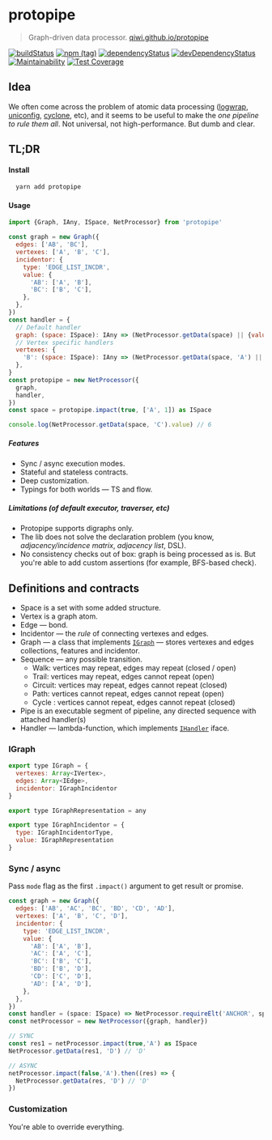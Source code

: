 # protopipe
> Graph-driven data processor. [qiwi.github.io/protopipe](https://qiwi.github.io/protopipe/)

[![buildStatus](https://img.shields.io/travis/com/qiwi/protopipe.svg?maxAge=3600&branch=master)](https://travis-ci.com/qiwi/protopipe)
[![npm (tag)](https://img.shields.io/npm/v/protopipe/latest.svg)](https://www.npmjs.com/package/protopipe)
[![dependencyStatus](https://img.shields.io/david/qiwi/protopipe.svg?maxAge=3600)](https://david-dm.org/qiwi/protopipe)
[![devDependencyStatus](https://img.shields.io/david/dev/qiwi/protopipe.svg?maxAge=3600)](https://david-dm.org/qiwi/protopipe)
[![Maintainability](https://api.codeclimate.com/v1/badges/c92ca2ab30d16e8cdec7/maintainability)](https://codeclimate.com/github/qiwi/protopipe/maintainability)
[![Test Coverage](https://api.codeclimate.com/v1/badges/c92ca2ab30d16e8cdec7/test_coverage)](https://codeclimate.com/github/qiwi/protopipe/test_coverage)



## Idea
We often come across the problem of atomic data processing ([logwrap](https://github.com/qiwi/logwrap), [uniconfig](https://github.com/qiwi/uniconfig), [cyclone](https://github.com/qiwi/cyclone), etc), and it seems to be useful to make the _one pipeline to rule them all_.
Not universal, not high-performance. But dumb and clear.

## TL;DR
#### Install
```bash
  yarn add protopipe
```

#### Usage
```javascript
import {Graph, IAny, ISpace, NetProcessor} from 'protopipe'

const graph = new Graph({
  edges: ['AB', 'BC'],
  vertexes: ['A', 'B', 'C'],
  incidentor: {
    type: 'EDGE_LIST_INCDR',
    value: {
      'AB': ['A', 'B'],
      'BC': ['B', 'C'],
    },
  },
})
const handler = {
  // Default handler
  graph: (space: ISpace): IAny => (NetProcessor.getData(space) || {value: 0}).value * 2,
  // Vertex specific handlers
  vertexes: {
    'B': (space: ISpace): IAny => (NetProcessor.getData(space, 'A') || {value: 10}).value * 3,
  },
}
const protopipe = new NetProcessor({
  graph,
  handler,
})
const space = protopipe.impact(true, ['A', 1]) as ISpace

console.log(NetProcessor.getData(space, 'C').value) // 6
```

##### Features
* Sync / async execution modes.
* Stateful and stateless contracts.
* Deep customization.
* Typings for both worlds — TS and flow.

##### Limitations (of default executor, traverser, etc)
* Protopipe supports digraphs only.
* The lib does not solve the declaration problem (you know, _adjacency/incidence matrix_, _adjacency list_, DSL).
* No consistency checks out of box: graph is being processed as is. But you're able to add custom assertions (for example, BFS-based check).

## Definitions and contracts
* Space is a set with some added structure.
* Vertex is a graph atom.
* Edge — bond.
* Incidentor — the _rule_ of connecting vertexes and edges.
* Graph — a class that implements [`IGraph`](./src/main/ts/types.ts) — stores vertexes and edges collections, features and incidentor.
* Sequence — any possible transition.
    * Walk: vertices may repeat, edges may repeat (closed / open)
    * Trail: vertices may repeat, edges cannot repeat (open)
    * Circuit: vertices may repeat, edges cannot repeat (closed)
    * Path: vertices cannot repeat, edges cannot repeat (open)
    * Cycle : vertices cannot repeat, edges cannot repeat (closed)
* Pipe is an executable segment of pipeline, any directed sequence with attached handler(s)
* Handler — lambda-function, which implements [`IHandler`](./src/main/ts/interface.ts) iface.

### IGraph
```javascript
export type IGraph = {
  vertexes: Array<IVertex>,
  edges: Array<IEdge>,
  incidentor: IGraphIncidentor
}

export type IGraphRepresentation = any

export type IGraphIncidentor = {
  type: IGraphIncidentorType,
  value: IGraphRepresentation
}
```

### Sync / async
Pass `mode` flag as the first `.impact()` argument to get result or promise.

```javascript
const graph = new Graph({
  edges: ['AB', 'AC', 'BC', 'BD', 'CD', 'AD'],
  vertexes: ['A', 'B', 'C', 'D'],
  incidentor: {
    type: 'EDGE_LIST_INCDR',
    value: {
      'AB': ['A', 'B'],
      'AC': ['A', 'C'],
      'BC': ['B', 'C'],
      'BD': ['B', 'D'],
      'CD': ['C', 'D'],
      'AD': ['A', 'D'],
    },
  },
})
const handler = (space: ISpace) => NetProcessor.requireElt('ANCHOR', space).value.vertex
const netProcessor = new NetProcessor({graph, handler})

// SYNC
const res1 = netProcessor.impact(true,'A') as ISpace 
NetProcessor.getData(res1, 'D') // 'D'

// ASYNC
netProcessor.impact(false,'A').then((res) => {
  NetProcessor.getData(res, 'D') // 'D'
})
```

### Customization
You're able to override everything.
